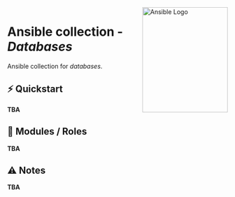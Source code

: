 <img src="https://upload.wikimedia.org/wikipedia/commons/thumb/2/24/Ansible_logo.svg/195px-Ansible_logo.svg.png" alt="Ansible Logo" align="right" height="240" width="195"/>

# Ansible collection - _Databases_

Ansible collection for _databases_.

## ⚡️ Quickstart

__TBA__

## 🧩 Modules / Roles

__TBA__

## ⚠️ Notes

__TBA__
